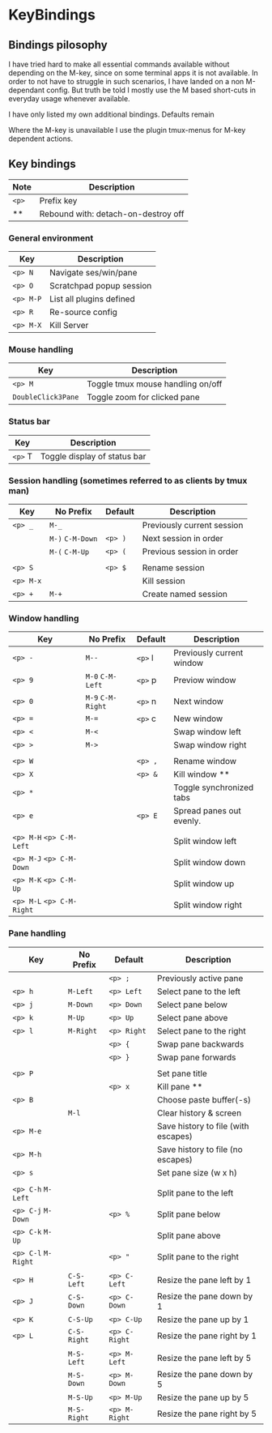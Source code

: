 # KeyBindings

## Bindings pilosophy

I have tried hard to make all essential commands available without
depending on the M-key, since on some terminal apps it is not available.
In order to not have to struggle in such scenarios, I have landed
on a non M-dependant config. But truth be told I mostly use the
M based short-cuts in everyday usage whenever available.

I have only listed my own additional bindings. Defaults remain

Where the M-key is unavailable I use the plugin tmux-menus for M-key
dependent actions.

## Key bindings

| Note  | Description                         |
| ----- | ----------------------------------- |
| `<p>` | Prefix key                          |
| \*\*  | Rebound with: detach-on-destroy off |

### General environment

| Key       | Description              |
| --------- | ------------------------ |
| `<p> N`   | Navigate ses/win/pane    |
| `<p> O`   | Scratchpad popup session |
| `<p> M-P` | List all plugins defined |
| `<p> R`   | Re-source config         |
| `<p> M-X` | Kill Server              |

### Mouse handling

| Key                | Description                       |
| ------------------ | --------------------------------- |
| `<p> M`            | Toggle tmux mouse handling on/off |
| `DoubleClick3Pane` | Toggle zoom for clicked pane      |

### Status bar

| Key     | Description                  |
| ------- | ---------------------------- |
| `<p>` T | Toggle display of status bar |

### Session handling (sometimes referred to as clients by tmux man)

| Key       | No Prefix        | Default | Description                |
| --------- | ---------------- | ------- | -------------------------- |
| `<p> _`   | `M-_`            |         | Previously current session |
|           | `M-)` `C-M-Down` | `<p> )` | Next session in order      |
|           | `M-(` `C-M-Up`   | `<p> (` | Previous session in order  |
|           |                  |         |                            |
| `<p> S`   |                  | `<p> $` | Rename session             |
| `<p> M-x` |                  |         | Kill session               |
| `<p> +`   | `M-+`            |         | Create named session       |

### Window handling

| Key                       | No Prefix         | Default | Description               |
| ------------------------- | ----------------- | ------- | ------------------------- |
| `<p> -`                   | `M--`             | `<p>` l | Previously current window |
| `<p> 9`                   | `M-0` `C-M-Left`  | `<p>` p | Previow window            |
| `<p> 0`                   | `M-9` `C-M-Right` | `<p>` n | Next window               |
| `<p> =`                   | `M-=`             | `<p>` c | New window                |
| `<p> <`                   | `M-<`             |         | Swap window left          |
| `<p> >`                   | `M->`             |         | Swap window right         |
|                           |                   |         |                           |
| `<p> W`                   |                   | `<p> ,` | Rename window             |
| `<p> X`                   |                   | `<p> &` | Kill window \*\*          |
| `<p> *`                   |                   |         | Toggle synchronized tabs  |
| `<p> e`                   |                   | `<p> E` | Spread panes out evenly.  |
|                           |                   |         |                           |
| `<p> M-H` `<p> C-M-Left`  |                   |         | Split window left         |
| `<p> M-J` `<p> C-M-Down`  |                   |         | Split window down         |
| `<p> M-K` `<p> C-M-Up`    |                   |         | Split window up           |
| `<p> M-L` `<p> C-M-Right` |                   |         | Split window right        |

### Pane handling

| Key                 | No Prefix   | Default       | Description                         |
| ------------------- | ----------- | ------------- | ----------------------------------- |
|                     |             | `<p> ;`       | Previously active pane              |
| `<p> h`             | `M-Left`    | `<p> Left`    | Select pane to the left             |
| `<p> j`             | `M-Down`    | `<p> Down`    | Select pane below                   |
| `<p> k`             | `M-Up`      | `<p> Up`      | Select pane above                   |
| `<p> l`             | `M-Right`   | `<p> Right`   | Select pane to the right            |
|                     |             | `<p> {`       | Swap pane backwards                 |
|                     |             | `<p> }`       | Swap pane forwards                  |
|                     |             |               |                                     |
| `<p> P`             |             |               | Set pane title                      |
|                     |             | `<p> x`       | Kill pane \*\*                      |
| `<p> B`             |             |               | Choose paste buffer(-s)             |
|                     | `M-l`       |               | Clear history & screen              |
| `<p> M-e`           |             |               | Save history to file (with escapes) |
| `<p> M-h`           |             |               | Save history to file (no escapes)   |
| `<p> s`             |             |               | Set pane size (w x h)               |
|                     |             |               |                                     |
| `<p> C-h` `M-Left`  |             |               | Split pane to the left              |
| `<p> C-j` `M-Down`  |             | `<p> %`       | Split pane below                    |
| `<p> C-k` `M-Up`    |             |               | Split pane above                    |
| `<p> C-l` `M-Right` |             | `<p> "`       | Split pane to the right             |
|                     |             |               |                                     |
| `<p> H`             | `C-S-Left`  | `<p> C-Left`  | Resize the pane left by 1           |
| `<p> J`             | `C-S-Down`  | `<p> C-Down`  | Resize the pane down by 1           |
| `<p> K`             | `C-S-Up`    | `<p> C-Up`    | Resize the pane up by 1             |
| `<p> L`             | `C-S-Right` | `<p> C-Right` | Resize the pane right by 1          |
|                     |             |               |                                     |
|                     | `M-S-Left`  | `<p> M-Left`  | Resize the pane left by 5           |
|                     | `M-S-Down`  | `<p> M-Down`  | Resize the pane down by 5           |
|                     | `M-S-Up`    | `<p> M-Up`    | Resize the pane up by 5             |
|                     | `M-S-Right` | `<p> M-Right` | Resize the pane right by 5          |
